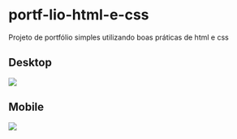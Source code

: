 # portf-lio-html-e-css
Projeto de portfólio simples utilizando boas práticas de html e css


<h2>Desktop</h2>
<img src="/images/Suelen Feijó (1).gif.mp4">
<br>

<h2>Mobile</h2>
<img src="/images/Suelen Feijó.gif.mp4">

